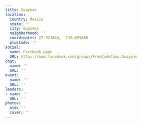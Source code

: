 ```yaml
---
title: Guaymas
location:
  country: Mexico
  state: ''
  city: Guaymas
  neighborhood: ''
  coordinates: 27.921644, -110.899406
  plusCode: ''
social:
  name: Facebook page
  URL: https://www.facebook.com/groups/FreeCodeCamp.Guaymas
chat:
  name: ''
  URL: ''
event:
  name: ''
  URL: ''
leaders:
- name: ''
  URL: ''
photos:
  old: ''
  cover: ''
---
```

